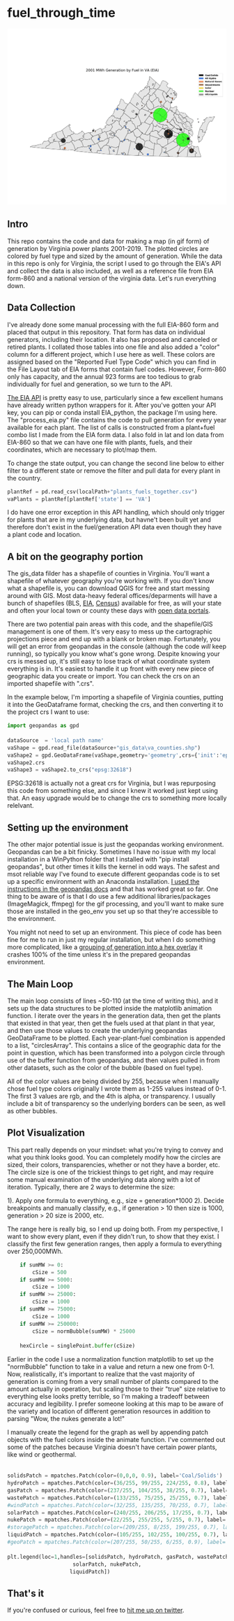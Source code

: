 # fuel_through_time
 
![VA Map Example](output/test9_va.gif) 

## Intro
This repo contains the code and data for making a map (in gif form) of generation by Virginia power plants 2001-2019. The plotted circles are colored by fuel type and sized by the amount of generation. 
While the data in this repo is only for Virginia, the script I used to go through the EIA's API and collect the data is also included, as well as a reference file from EIA form-860 and a national version of the virginia data. 
Let's run everything down.


## Data Collection
I've already done some manual processing with the full EIA-860 form and placed that output in this repository. That form has data on individual generators, including their location. It also has proposed and canceled or retired plants. I collated those tables into one file and also added a "color" column for a different project, which I use here as well. These colors are assigned based on the "Reported Fuel Type Code" which you can find in the File Layout tab of EIA forms that contain fuel codes. However, Form-860 only has capacity, and the annual 923 forms are too tedious to grab individually for fuel and generation, so we turn to the API.

[The EIA API](https://www.eia.gov/opendata/) is pretty easy to use, particularly since a few excellent humans have already written python wrappers for it. After you've gotten your API key, you can pip or conda install EIA_python, the package I'm using here. The "process_eia.py" file contains the code to pull generation for every year available for each plant. The list of calls is constructed from a plant+fuel combo list I made from the EIA form data. I also fold in lat and lon data from EIA-860 so that we can have one file with plants, fuels, and their coordinates, which are necessary to plot/map them. 

To change the state output, you can change the second line below to either filter to a different state or remove the filter and pull data for every plant in the country.

```python
plantRef = pd.read_csv(localPath+"plants_fuels_together.csv")
vaPlants = plantRef[plantRef['state'] == 'VA']
```

I do have one error exception in this API handling, which should only trigger for plants that are in my underlying data, but havne't been built yet and therefore don't exist in the fuel/generation API data even though they have a plant code and location. 

## A bit on the geography portion
The gis_data filder has a shapefile of counties in Virginia. You'll want a shapefile of whatever geography you're working with. If you don't know what a shapefile is, you can download QGIS for free and start messing around with GIS. Most data-heavy federal offices/deparments will have a bunch of shapefiles (BLS, [EIA](https://www.eia.gov/maps/layer_info-m.php), [Census](https://www.census.gov/geographies/mapping-files/time-series/geo/carto-boundary-file.html)) available for free, as will your state and often your local town or county these days with [open data portals](https://gisdata-arlgis.opendata.arcgis.com/). 

There are two potential pain areas with this code, and the shapefile/GIS management is one of them. It's very easy to mess up the cartographic projections piece and end up with a blank or broken map. Fortunately, you will get an error from geopandas in the console (although the code *will* keep running), so typically you know what's gone wrong. Despite knowing your crs is messed up, it's still easy to lose track of what coordinate system everything is in. It's easiest to handle it up front with every new piece of geographic data you create or import.  You can check the crs on an imported shapefile with ".crs". 

In the example below, I'm importing a shapefile of Virginia counties, putting it into the GeoDataframe format, checking the crs, and then converting it to the project crs I want to use:

```python
import geopandas as gpd 

dataSource  = 'local path name'
vaShape = gpd.read_file(dataSource+"gis_data\va_counties.shp")
vaShape2 = gpd.GeoDataFrame(vaShape,geometry='geometry',crs={'init':'epsg:4269'})
vaShape2.crs
vaShape3 = vaShape2.to_crs("epsg:32618")
```

EPSG:32618 is actually not a great crs for Virginia, but I was repurposing this code from something else, and since I knew it worked just kept using that. An easy upgrade would be to change the crs to something more locally relelvant.


## Setting  up the environment
The other major potential issue is just the geopandas working environment. Geopandas can be a bit finicky. Sometimes I have no issue with my local installation in a WinPython folder that I installed with "pip install geopandas", but other times it kills the kernel in odd ways. The safest and msot reliable way I've found to execute different geopandas code is to set up a specific environment with an Anaconda installation. [I used the instructions in the geopandas docs](https://geopandas.org/install.html) and that has worked great so far. One thing to be aware of is that I do use a few additional libraries/packages (ImageMagick, ffmpeg) for the gif processing, and you'll want to make sure those are installed in the geo_env you set up so that they're accessible to the environment. 

You might not need to set up an environment. This piece of code has been fine for me to run in just my regular installation, but when I do something more complicated, like a [grouping of generation into a hex overlay](https://twitter.com/ConnorWaldoch/status/1279159266788737024?s=20) it crashes 100% of the time unless it's in the prepared geopandas environment. 

## The Main Loop
The main loop consists of lines ~50-110 (at the time of writing this), and it sets up the data structures to be plotted inside the matplotlib animation function. I iterate over the years in the generation data, then get the plants that existed in that year, then get the fuels used at that plant in that year, and then use those values to create the underlying geopandas GeoDataFrame to be plotted. Each year-plant-fuel combination is appended to a list, "circlesArray". This contains a slice of the geographic data for the point in question, which has been transformed into a polygon circle through use of the buffer function from geopandas, and then values pulled in from other datasets, such as the color of the bubble (based on fuel type). 

All of the color values are being divided by 255, because when I manually chose fuel type colors originally I wrote them as 1-255 values instead of 0-1. The first 3 values are rgb, and the 4th is alpha, or transparency. I usually include a bit of transparency so the underlying borders can be seen, as well as other bubbles. 


## Plot Visualization
This part really depends on your mindset: what you're trying to convey and what you think looks good. You can completely modify how the circles are sized, their colors, transparencies, whether or not they have a border, etc. The circle size is one of the trickiest things to get right, and may require some manual examination of the underlying data along with a lot of iteration. Typically, there are 2 ways to determine the size:

1). Apply one formula to everything, e.g., size = generation*1000
2). Decide breakpoints and manually classify, e.g., if generation > 10 then size is 1000, generation > 20 size is 2000, etc.

The range here is really big, so I end up doing both. From my perspective, I want to show every plant, even if they didn't run, to show that they exist. I classify the first few generation ranges, then apply a formula to everything over 250,000MWh. 

```python            
	if sumMW >= 0:
		cSize = 500
	if sumMW >= 5000:
		cSize = 1000
	if sumMW >= 25000:
		cSize = 1000
	if sumMW >= 75000:
		cSize = 1000  
	if sumMW >= 250000:
		cSize = normBubble(sumMW) * 25000

	hexCircle = singlePoint.buffer(cSize)
```

Earlier in the code I use a normalization function matplotlib to set up the "normBubble" function to take in a value and return a new one from 0-1. Now, realistically, it's important to realize that the vast majority of generation is coming from a very small number of plants compared to the amount actually in operation, but scaling those to their "true" size relative to everything else looks pretty terrible, so I'm making a tradeoff between accuracy and legibility. I prefer someone looking at this map to be aware of the variety and location of different generation resources in addition to parsing "Wow, the nukes generate a lot!"

I manually create the legend for the graph as well by appending patch objects with the fuel colors inside the animate function. I've commented out some of the patches because Virginia doesn't have certain power plants, like wind or geothermal.

```python    

solidsPatch = mpatches.Patch(color=(0,0,0, 0.9), label='Coal/Solids')
hydroPatch = mpatches.Patch(color=(36/255, 99/255, 224/255, 0.8), label='All Hydro')
gasPatch = mpatches.Patch(color=(237/255, 104/255, 38/255, 0.7), label='Natural Gases')
wastePatch = mpatches.Patch(color=(133/255, 75/255, 25/255, 0.7), label='Wood/Waste')
#windPatch = mpatches.Patch(color=(32/255, 135/255, 70/255, 0.7), label='Wind')
solarPatch = mpatches.Patch(color=(240/255, 206/255, 17/255, 0.7), label='Solar')
nukePatch = mpatches.Patch(color=(22/255, 255/255, 5/255, 0.7), label='Nuclear')
#storagePatch = mpatches.Patch(color=(209/255, 8/255, 199/255, 0.7), label='Storage')
liquidPatch = mpatches.Patch(color=(105/255, 102/255, 100/255, 0.7), label='Oil/Liquids')
#geoPatch = mpatches.Patch(color=(207/255, 50/255, 6/255, 0.9), label='Geothermal')

plt.legend(loc=1,handles=[solidsPatch, hydroPatch, gasPatch, wastePatch,
					 solarPatch, nukePatch,
					liquidPatch])
```

## That's it
If you're confused or curious, feel free to [hit me up on twitter](https://twitter.com/ConnorWaldoch). 

